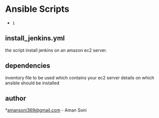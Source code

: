 # Ansible Scripts

* `1`

install_jenkins.yml
---------------------

the script install jenkins on an amazon ec2 server.

dependencies
-------------

inventory file to be used which contains your ec2 server details on which ansible should be installed

author
------

*amansoni369@gmail.com - Aman Soni
